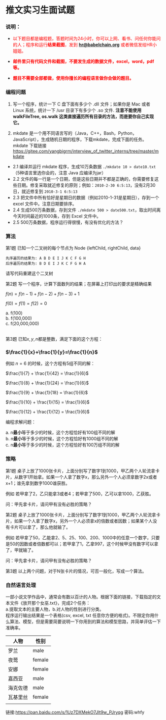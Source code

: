 # 推文实习生面试题

### 说明：

- <span style="color:red">以下题目都是编程题，答题时间为24小时，你可以上网、看书、问任何你能问的人；程序和运行**结果截图**，发到  **hr@babelchain.org** 或者微信发给HR小姐姐。</span>

- **<span style="color:red">邮件里只有代码文件和截图，不要发生成的数据文件，excel，word，pdf等。</span>**

- **<span style="color:red">题目不需要全部都做，使用你擅长的编程语言做你会做的题目。</span>**



### 编程问题


 1. 写一个程序，统计一下 C 盘下面有多少个 .dll 文件；如果你是 Mac 或者 Linux 系统，统计一下 /usr 目录下有多少个 .so 文件. 
 **注意不能使用 walkFileTree, os.walk 这类直接遍历所有目录的方法，而是要你自己实现它。** 


 2. mkdate 是一个用不同语言写的（Java，C++，Bash，Python，JavaScript），生成随机日期的程序，下载mkdate，完成下面的任务。mkdate 下载链接
https://gitee.com/yangbigrm/interview_of_twitter_interns/tree/master/mkdate

- 2.1 编译并运行 mkdate 程序，生成10万条数据 `./mkdate 10 > date10.txt`（5种语言里选你会的，注意 Java 应编译为jar）
- 2.2 文件的每一行是一个日期，但是这些日期并不都是正确的，你需要修复这些日期。修复采取就近修复的原则；例如：`2010-2-30 6:5:13`，没有2月30日，就近修复到 `2010-3-1 6:5:13`
- 2.3 把文件中所有恰好是星期日的数据（例如2010-1-31是星期日），存到一个 excel 文件中。注意日期要排序。
- 2.4 生成500万条数据，存到文件 `./mkdate 500 > date500.txt`，取出时间离今天时间最近的1000条，存到 Excel 文件中。
- 2.5 500万条数据，程序运行得很慢，有没有优化的方法？



### 算法

第1题 已知一个二叉树的每个节点为 Node {leftChild, rightChild, data}

```
先序遍历的结果为: A B D E I J K C F G H
后序遍历的结果为: B D E I J K C F G H A
```
请写代码重建这个二叉树
<br>
   

第2题 写一个程序，计算下面数列的结果；在屏幕上打印出的要求是精确结果

   $f(n) = f(n-1)+f(n-2)+f(n-3)+1$

   $f(0)=f(1)=f(2)=0$

a. f(100)<br>
b. f(100,000)<br>
c. f(20,000,000)<br>
<br>

第3题 已知$x,y,n$都是整数，满足下面的这个方程：

   ### $\frac{1}{x}+\frac{1}{y}=\frac{1}{n}$

   例如 $n=6$ 的时候，这个方程有5组不同的解：

   $\frac{1}{7} + \frac{1}{42} = \frac{1}{6}$

   $\frac{1}{8} + \frac{1}{24} = \frac{1}{6}$

   $\frac{1}{9} + \frac{1}{18} = \frac{1}{6}$

   $\frac{1}{10} + \frac{1}{15} = \frac{1}{6}$

   $\frac{1}{12} + \frac{1}{12} = \frac{1}{6}​$

   编程求解问题：

   a. n**最小**等于多少的时候，这个方程恰好有100组不同的解<br>
   b. n**最小**等于多少的时候，这个方程恰好有1000组不同的解<br>
   c. n**最小**等于多少的时候，这个方程恰好有100万组不同的解<br>


### 策略

第1题 桌子上放了1000张卡片，上面分别写了数字1到1000，甲乙两个人轮流拿卡片，从数字1开始拿。如果一个人拿了数字x，那么另外一个人必须拿数字2x或者x+1；谁先拿到数字1000谁获胜。

   例如 若甲拿了2，乙只能拿3或者4；若甲拿了500，乙可以拿1000，乙获胜。

   问：甲先拿卡片，请问甲有没有必胜的策略？

第2题 桌子上放了1000张卡片，上面分别写了数字1到1000，甲乙两个人轮流拿卡片，如果一个人拿了数字x，另外一个人必须拿x的倍数或者因数；如果某个人没有卡片可以拿了，那么他就输了。

   例如 若甲拿了50，乙能拿2、5、25、100、200、1000中的任意一个数字，只要是50的因数或者倍数都可以；若甲拿了1，乙拿997，这个时候甲没有数字可以拿了，甲就输了。

   问：甲先拿卡片，请问甲有没有必胜的策略？

第3题 以上两个问题，对于N张卡片的情况，可否一般化，写成一个算法。



### 自然语言处理

一部小说文学作品中，通常会有数以百计的人物。根据下面的链接，下载指定的文本文件《放开那个女巫.txt》，完成2个任务：</br>
a.提取文本的主要人物，b.对人物的性别进行分类。</br>
程序运行输出结果是一个表格(csv, excel, txt 任意你方便的格式)。不限定你用什么算法、模型，但是需要简要说明一下你用到的算法和模型思路，并简单评估一下准确率。

| 人物     | 性别   |
| -------- | ------ |
| 罗兰     | male   |
| 夜莺     | female |
| 安娜     | female |
| 嘉西亚   | male   |
| 海克佐德 | male   |
| 瓦基里丝 | female |
|          |        |

链接:https://pan.baidu.com/s/1Uz7DXMekO7JIt9w_PJryqg  密码:whfy



